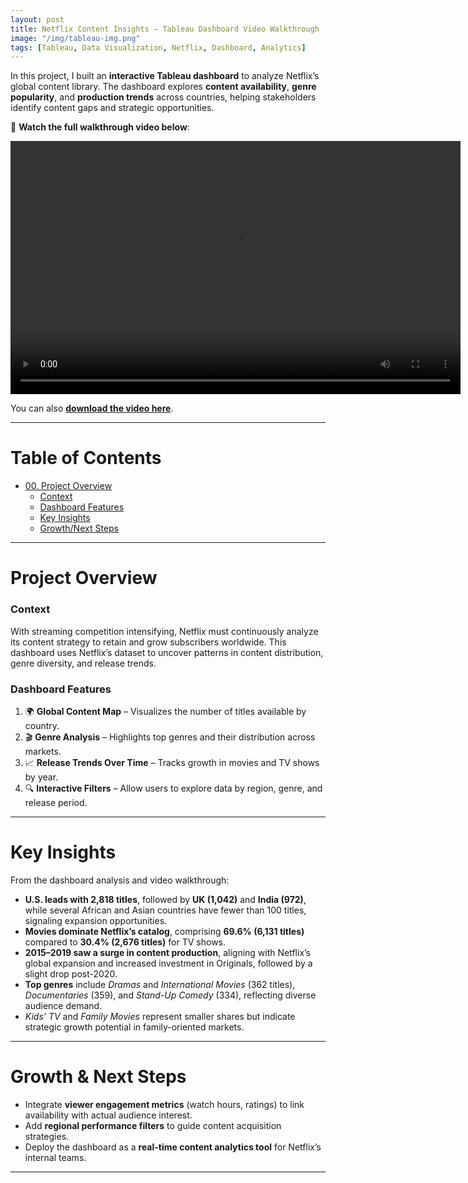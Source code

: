 ```yaml
---
layout: post
title: Netflix Content Insights – Tableau Dashboard Video Walkthrough
image: "/img/tableau-img.png"
tags: [Tableau, Data Visualization, Netflix, Dashboard, Analytics]
---
```


In this project, I built an **interactive Tableau dashboard** to analyze Netflix’s global content library. The dashboard explores **content availability**, **genre popularity**, and **production trends** across countries, helping stakeholders identify content gaps and strategic opportunities.

🎥 **Watch the full walkthrough video below**:

<video width="720" height="405" controls>
  <source src="/img/Irene%20Mugeni_Final%20Project.mp4" type="video/mp4">
  Your browser does not support the video tag.
</video>

You can also [**download the video here**](/img/Irene%20Mugeni_Final%20Project.mp4).

---

# Table of Contents

- [00. Project Overview](#overview-main)
    - [Context](#overview-context)
    - [Dashboard Features](#overview-features)
    - [Key Insights](#overview-insights)
    - [Growth/Next Steps](#overview-growth)

---

# Project Overview <a name="overview-main"></a>

### Context <a name="overview-context"></a>

With streaming competition intensifying, Netflix must continuously analyze its content strategy to retain and grow subscribers worldwide. This dashboard uses Netflix’s dataset to uncover patterns in content distribution, genre diversity, and release trends.

### Dashboard Features <a name="overview-features"></a>

1. 🌍 **Global Content Map** – Visualizes the number of titles available by country.  
2. 🎬 **Genre Analysis** – Highlights top genres and their distribution across markets.  
3. 📈 **Release Trends Over Time** – Tracks growth in movies and TV shows by year.  
4. 🔍 **Interactive Filters** – Allow users to explore data by region, genre, and release period.

---

# Key Insights <a name="overview-insights"></a>

From the dashboard analysis and video walkthrough:

- **U.S. leads with 2,818 titles**, followed by **UK (1,042)** and **India (972)**, while several African and Asian countries have fewer than 100 titles, signaling expansion opportunities.  
- **Movies dominate Netflix’s catalog**, comprising **69.6% (6,131 titles)** compared to **30.4% (2,676 titles)** for TV shows.  
- **2015–2019 saw a surge in content production**, aligning with Netflix’s global expansion and increased investment in Originals, followed by a slight drop post-2020.  
- **Top genres** include *Dramas* and *International Movies* (362 titles), *Documentaries* (359), and *Stand-Up Comedy* (334), reflecting diverse audience demand.  
- *Kids’ TV* and *Family Movies* represent smaller shares but indicate strategic growth potential in family-oriented markets.

---

# Growth & Next Steps <a name="overview-growth"></a>

- Integrate **viewer engagement metrics** (watch hours, ratings) to link availability with actual audience interest.  
- Add **regional performance filters** to guide content acquisition strategies.  
- Deploy the dashboard as a **real-time content analytics tool** for Netflix’s internal teams.  

---
